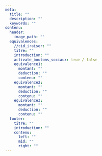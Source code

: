 ```yaml
---
meta:
  title: ""
  description: ""
  keywords: ""
contenu:
  header:
    image_path: ""
  equivalences:
    //cid_iraiser: ""
    titre: ""
    introduction: ""
    activate_boutons_sociaux: true / false
    equivalence1:
      montant: ""
      deduction: ""
      contenu: ""
    equivalence2:
      montant: ""
      deduction: ""
      contenu: ""
    equivalence3:
      montant: ""
      deduction: ""
      contenu: ""
  footer:
    titre: ""
    introduction: ""
    contenu:
      left: ""
      mid: ""
      right: ""
---
```

